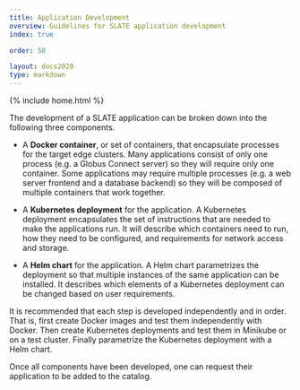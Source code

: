 ```yaml
---
title: Application Development
overview: Guidelines for SLATE application development
index: true

order: 50

layout: docs2020
type: markdown
---
```


{% include home.html %}

The development of a SLATE application can be broken down into the following three components.

* A **Docker container**, or set of containers, that encapsulate processes for the target edge clusters. Many applications consist of only one process (e.g. a Globus Connect server) so they will require 
only one container. Some applications may require multiple processes (e.g. a web server frontend and a database backend) so they will be composed of multiple containers that work together.

* A **Kubernetes deployment** for the application. A Kubernetes deployment encapsulates the set of instructions that are needed to make the applications run. It will describe which containers need to run, how they need to be configured, and requirements for network access and storage.

* A **Helm chart** for the application. A Helm chart parametrizes the deployment so that multiple instances of the same application can be installed. It describes which elements of a Kubernetes deployment can be changed based on user requirements.

It is recommended that each step is developed independently and in order. That is, first create Docker images and test them independently with Docker. Then create Kubernetes deployments and test them in Minikube or on a test cluster. Finally parametrize the Kubernetes deployment with a Helm chart.

Once all components have been developed, one can request their application to be added to the catalog.
